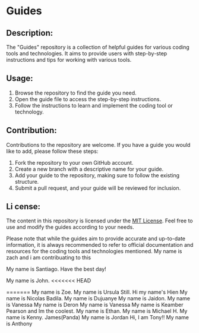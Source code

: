 
# Guides

## Description:
The "Guides" repository is a collection of helpful guides for various coding tools and technologies. It aims to provide users with step-by-step instructions and tips for working with various tools.

## Usage:
1. Browse the repository to find the guide you need.
2. Open the guide file to access the step-by-step instructions.
3. Follow the instructions to learn and implement the coding tool or technology.

## Contribution:
Contributions to the repository are welcome. If you have a guide you would like to add, please follow these steps:
1. Fork the repository to your own GitHub account.
2. Create a new branch with a descriptive name for your guide.
3. Add your guide to the repository, making sure to follow the existing structure.
4. Submit a pull request, and your guide will be reviewed for inclusion.

## Li cense:
The content in this repository is licensed under the [MIT License](https://github.com/DezSays/Guides/blob/main/LICENSE). Feel free to use and modify the guides according to your needs.

Please note that while the guides aim to provide accurate and up-to-date information, it is always recommended to refer to official documentation and resources for the coding tools and technologies mentioned.
My name is zach and i am contribuating to this

My name is Santiago. Have the best day!

My name is John. 
<<<<<<< HEAD

=======
My name is Zoe.
My name is Ursula Still.
Hi my name's Hien
My name is Nicolas Badila. 
My name is Dujuanye
My name is Jaidon.
My name is Vanessa
My name is Deron
My name is Vanessa
My name is Keamber Pearson and Im the coolest.
My name is Ethan.
My name is Michael H.
My name is Kenny.
James(Panda)
My name is Jordan
Hi, I am Tony!!
My name is Anthony


